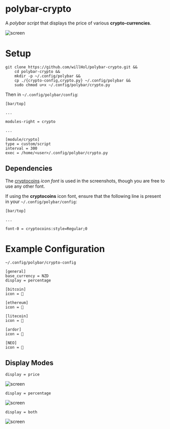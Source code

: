 # polybar-crypto
A *polybar script* that displays the price of various **crypto-currencies**.



![screen](https://user-images.githubusercontent.com/24377188/31326832-34dd06de-ad27-11e7-908f-9e7d72398eb7.jpg)



# Setup
```
git clone https://github.com/willHol/polybar-crypto.git &&
    cd polybar-crypto &&
    mkdir -p ~/.config/polybar &&
    cp ./{crypto-config,crypto.py} ~/.config/polybar &&
    sudo chmod u+x ~/.config/polybar/crypto.py
```

Then in `~/.config/polybar/config`:

```
[bar/top]

...

modules-right = crypto

...

[module/crypto]
type = custom/script
interval = 300
exec = /home/<user>/.config/polybar/crypto.py

```

## Dependencies
The [cryptocoins](https://github.com/allienworks/cryptocoins) *icon font* is used in the screenshots, though you are free to use any other font.

If using the **cryptocoins** icon font, ensure that the following line is present in your `~/.config/polybar/config`:

```
[bar/top]

...

font-0 = cryptocoins:style=Regular;0
```

# Example Configuration

`~/.config/polybar/crypto-config`
```
[general]
base_currency = NZD
display = percentage

[bitcoin]
icon = 

[ethereum]
icon = 

[litecoin]
icon = 

[ardor]
icon = 

[NEO]
icon = 
```

## Display Modes

`display = price`

![screen](https://user-images.githubusercontent.com/24377188/31331319-4ef14406-ad3e-11e7-9242-12440ef96774.jpg)

`display = percentage`

![screen](https://user-images.githubusercontent.com/24377188/31331342-65e40428-ad3e-11e7-88e0-3b87921805c7.jpg)

`display = both`

![screen](https://user-images.githubusercontent.com/24377188/31331368-80faac76-ad3e-11e7-9977-e86b1eebe401.jpg)

